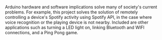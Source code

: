 Arduino hardware and software implications solve many of society's current problems. For example, this project solves the solution of remotely controlling a device's Spotify activity using Spotify API, in the case where voice recognition or the playing device is not nearby. Included are other applications such as turning a LED light on, linking Bluetooth and WIFI connections, and a Ping Pong game.
